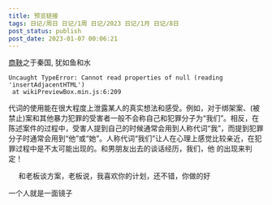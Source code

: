 ```yaml
---
title: 预览链接
tags: 日记/周日 日记/1周 日记/2023 日记/1月 日记/8日
post_status: publish
post_date: 2023-01-07 00:06:21 
---
```

<a href="https://zh.wikipedia.org/wiki/商鞅">商鞅</a>之于秦国, 犹如鱼和水 

```
Uncaught TypeError: Cannot read properties of null (reading 'insertAdjacentHTML')
 at wikiPreviewBox.min.js:6:209
```

代词的使用能在很大程度上泄露某人的真实想法和感受。例如，对于绑架案、(被禁止)案和其他暴力犯罪的受害者一般不会称自己和犯罪分子为“我们”。相反，在陈述案件的过程中，受害人提到自己的时候通常会用到人称代词“我”，而提到犯罪分子时通常会用到“他”或“她”。人称代词“我们”让人在心理上感觉比较亲近，在犯罪过程中是不太可能出现的。和男朋友出去的谈话经历，我们，他 的出现来判定！

     和老板谈方案，老板说，我喜欢你的计划，还不错，你做的好

一个人就是一面镜子